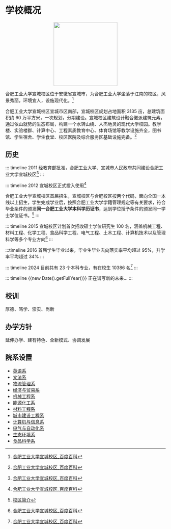 # 学校概况

<p align="center">
<img src='/hfut.svg' width="200"/>
</p>

合肥工业大学宣城校区位于安徽省宣城市，为合肥工业大学坐落于江南的校区，风景秀丽，环境宜人，设施现代化。[^1]

合肥工业大学宣城校区宣城市区南部，宣城校区规划占地面积 3135 亩，总建筑面积约 60 万平方米，一次规划，分期建设。宣城校区建筑设计融合徽派建筑元素，通过依山就势的生态布局，构建一个水转山绕、人杰地灵的现代大学校园。教学楼、实验楼群、计算中心、工程素质教育中心、体育场馆等教学设施齐全，图书馆、学生宿舍、学生食堂、校区医院及综合服务区基础设施完备。[^1]

## 历史

::: timeline 2011
经教育部批准，合肥工业大学、宣城市人民政府共同建设合肥工业大学宣城校区[^1]
:::

::: timeline 2012
宣城校区正式投入使用[^1]

合肥工业大学宣城校区首届招生，宣城校区与合肥校区按两个代码，面向全国一本线以上招生，学生完成学业后，按照合肥工业大学学籍管理规定等有关要求，符合毕业条件的颁发**同一合肥工业大学本科学历证书**，达到学位授予条件的颁发同一学士学位证书。[^2]
:::

::: timeline 2015
宣城校区计划首次招收硕士学位研究生 100 名，涵盖机械工程、材料工程、化学工程、食品科学工程、电气工程、土木工程、计算机技术以及管理科学等多个专业方向[^1]
:::

:::timeline 2016
首届学生毕业以来，毕业生毕业去向落实率平均超过 95%，升学率平均超过 34%
:::

::: timeline 2024
目前共有 23 个本科专业，有在校生 10386 名[^1]
:::

::: timeline {{new Date().getFullYear()}}
正在谱写新的未来...
:::

## 校训

厚德、笃学、崇实、尚新

## 办学方针

延伸办学、建有特色、全新模式、协调发展

## 院系设置

- [英语系](http://wgyxy.hfut.edu.cn/)
- [文法系](http://wfxy.hfut.edu.cn/)
- [物流管理系](http://som.hfut.edu.cn/)
- [经济与贸易系](http://jjxy.hfut.edu.cn/)
- [机械工程系](http://jxxy.hfut.edu.cn/)
- [能源化工系](http://hgxy.hfut.edu.cn/)
- [材料工程系](http://mse.hfut.edu.cn/)
- [城市建设工程系](http://civil.hfut.edu.cn/)
- [计算机与信息系](http://ci.hfut.edu.cn/)
- [电气与自动化系](http://ea.hfut.edu.cn/)
- [生态环境系](http://geoscience.hfut.edu.cn/)
- [食品科学系](http://spysw.hfut.edu.cn/)

[^1]: [合肥工业大学宣城校区_百度百科](https://baike.baidu.com/item/%E5%90%88%E8%82%A5%E5%B7%A5%E4%B8%9A%E5%A4%A7%E5%AD%A6%E5%AE%A3%E5%9F%8E%E6%A0%A1%E5%8C%BA/5010408)
[^2]: [校区简介](https://xc.hfut.edu.cn/1981/)
